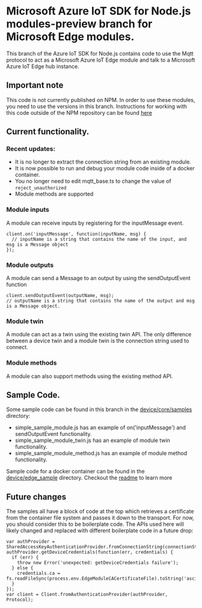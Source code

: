 # Microsoft Azure IoT SDK for Node.js modules-preview branch for Microsoft Edge modules.

This branch of the Azure IoT SDK for Node.js contains code to use the Mqtt protocol to act as a Microsoft Azure IoT Edge module and talk to a Microsoft Azure IoT Edge hub instance.

## Important note
This code is not currently published on NPM.  In order to use these modules, you need to use the versions in this branch.  Instructions for working with this code outside of the NPM repository can be found [here](./doc/node-devbox-setup.md)

## Current functionality.

### Recent updates:
* It is no longer to extract the connection string from an existing module.
* It is now possible to run and debug your module code inside of a docker container.
* You no longer need to edit mqtt_base.ts to change the value of `reject_unauthorized`
* Module methods are supported

### Module inputs

A module can receive inputs by registering for the inputMessage event.

```
client.on('inputMessage', function(inputName, msg) {
  // inputName is a string that contains the name of the input, and msg is a Message object
});
```

### Module outputs

A module can send a Message to an output by using the sendOutputEvent function

```
client.sendOutputEvent(outputName, msg);
// outputName is a string that contains the name of the output and msg is a Message object.
```

### Module twin

A module can act as a twin using the existing twin API.  The only difference between a device twin and a module twin is the connection string used to connect.

### Module methods

A module can also support methods using the existing method API.

## Sample Code.

Some sample code can be found in this branch in the [device/core/samples](./device/core/samples/) directory:
* simple_sample_module.js has an example of on('inputMessage') and sendOutputEvent functionality.
* simple_sample_module_twin.js has an example of module twin functionality.
* simple_sample_module_method.js has an example of module method functionality.

Sample code for a docker container can be found in the [device/edge_sample](./device/edge-sample/) directory. Checkout the [readme](./device/edge-sample/readme.md) to learn more

## Future changes

The samples all have a block of code at the top which retrieves a certificate from the container file system and passes it down to the transport.  For now, you should consider this to be boilerplate code.  The APIs used here will likely changed and replaced with different boilerplate code in a future drop:
```
var authProvider = SharedAccessKeyAuthenticationProvider.fromConnectionString(connectionString);
authProvider.getDeviceCredentials(function(err, credentials) {
  if (err) {
    throw new Error('unexpected: getDeviceCredentials failure');
  } else {
    credentials.ca = fs.readFileSync(process.env.EdgeModuleCACertificateFile).toString('ascii');
  }
});
var client = Client.fromAuthenticationProvider(authProvider, Protocol);
```

[tutorial-simulate-device-windows]: https://docs.microsoft.com/en-us/azure/iot-edge/tutorial-simulate-device-windows
[tutorial-simulate-device-linux]: https://docs.microsoft.com/en-us/azure/iot-edge/tutorial-simulate-device-linux
[deploy-a-module]: https://docs.microsoft.com/en-us/azure/iot-edge/tutorial-simulate-device-linux#deploy-a-module

